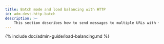 ```yaml
---
title: Batch mode and load balancing with HTTP
id: adm-dest-http-batch
description: >-
    This section describes how to send messages to multiple URLs with {{ site.product.short_name }}.
---
```


{% include doc/admin-guide/load-balancing.md %}

